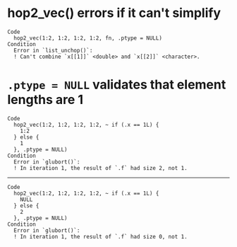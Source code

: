 # hop2_vec() errors if it can't simplify

    Code
      hop2_vec(1:2, 1:2, 1:2, 1:2, fn, .ptype = NULL)
    Condition
      Error in `list_unchop()`:
      ! Can't combine `x[[1]]` <double> and `x[[2]]` <character>.

# `.ptype = NULL` validates that element lengths are 1

    Code
      hop2_vec(1:2, 1:2, 1:2, 1:2, ~ if (.x == 1L) {
        1:2
      } else {
        1
      }, .ptype = NULL)
    Condition
      Error in `glubort()`:
      ! In iteration 1, the result of `.f` had size 2, not 1.

---

    Code
      hop2_vec(1:2, 1:2, 1:2, 1:2, ~ if (.x == 1L) {
        NULL
      } else {
        2
      }, .ptype = NULL)
    Condition
      Error in `glubort()`:
      ! In iteration 1, the result of `.f` had size 0, not 1.

